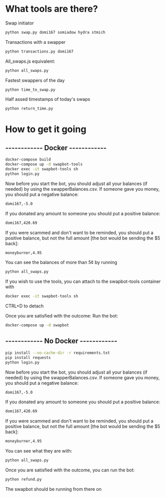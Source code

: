 
# What tools are there?

Swap initiator
```bash
python swap.py domi167 somiadow hydra stmich
```
Transactions with a swapper
```bash
python transactions.py domi167
```
All_swaps.js equivalent:
```bash
python all_swaps.py
```
Fastest swappers of the day
```bash
python time_to_swap.py
```

Half assed timestamps of today's swaps
```bash
python return_time.py
```

# How to get it going

## ------------ Docker ------------
```bash
docker-compose build
docker-compose up -d swapbot-tools
docker exec -it swapbot-tools sh
python login.py
```
Now before you start the bot, you should adjust all your balances (if needed) by using the swapperBalances.csv.
If someone gave you money, you should put a negative balance:
```txt
domi167,-5.0
```
If you donated any amount to someone you should put a positive balance:
```txt
domi167,420.69
```
If you were scammed and don't want to be reminded, you should put a positive balance, but not the full amount [the bot would be sending the $5 back]:
```txt
moneyburner,4.95
```

You can see the balances of more than 5¢ by running
```bash
python all_swaps.py
```

If you wish to use the tools, you can attach to the swapbot-tools container with
```bash
docker exec -it swapbot-tools sh
```
CTRL+D to detach

Once you are satisfied with the outcome:
Run the bot:
```bash
docker-compose up -d swapbot
```

## ------------ No Docker ------------

```bash
pip install --no-cache-dir -r requirements.txt
pip install requests
python login.py
```

Now before you start the bot, you should adjust all your balances (if needed) by using the swapperBalances.csv.
If someone gave you money, you should put a negative balance:
```txt
domi167,-5.0
```
If you donated any amount to someone you should put a positive balance:
```txt
domi167,420.69
```
If you were scammed and don't want to be reminded, you should put a positive balance, but not the full amount [the bot would be sending the $5 back]:
```txt
moneyburner,4.95
```

You can see what they are with:
```bash
python all_swaps.py
```

Once you are satisfied with the outcome, you can run the bot:
```bash
python refund.py
```
The swapbot should be running from there on
